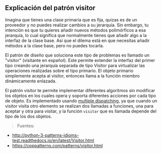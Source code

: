 ## Explicación del patrón visitor



Imagina que tienes una clase primaria que es fija, quizas es de un proveedor y no puedes realizar cambios a su jerarquía. Sin embargo, tu intención es que tu quieres añadir nuevos métodos polimórficos a esa jerarquía, lo cual significa que normalmente tienes que añadir algo a la interfaz de la clase base. Así que el dilema está en que necesitas añadir métodos a la clase base, pero no puedes tocarla.

El patrón de diseño que soluciona este tipo de problemas es llamado un "visitor" (visitante en español). Este permite extender la interfaz del primer tipo creando una jerarquía separada de tipo Visitor para virtualizar las operaciones realizadas sobre el tipo primario. El objeto primario simplemente acepta al visitor, entonces llama a la función miembro dinámicamente enlazada.

El patrón visitor te permite implementar diferentes algoritmos sin modificar los objetos en los cuales opera y soporta diferentes acciones por cada tipo de objeto. Es implementado usando [multiple dispatching](https://github.com/mondeja/fullstack/tree/master/backend/src/patrones_de_dise%C3%B1o/multiple_dispatch), ya que cuando un visitor visita otro elemento se realizan dos llamadas a funciones, una para aceptar y otra para visitar, y la función ``visitar`` que es llamada depende del tipo de los dos objetos.

> Fuentes:
- http://python-3-patterns-idioms-test.readthedocs.io/en/latest/Visitor.html
- https://cpppatterns.com/patterns/visitor.html
